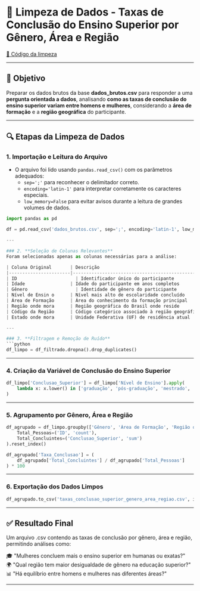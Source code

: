 # 🧹 Limpeza de Dados - Taxas de Conclusão do Ensino Superior por Gênero, Área e Região  
[📄 Código da limpeza](src/code_data_cleanest/base_auxiliares/limpezadedados_2perguntaorientadadados_baux.ipynb)

---

## 📄 Objetivo

Preparar os dados brutos da base **dados_brutos.csv** para responder a uma **pergunta orientada a dados**, analisando **como as taxas de conclusão do ensino superior variam entre homens e mulheres**, considerando a **área de formação** e a **região geográfica** do participante.

---

## 🔍 Etapas da Limpeza de Dados

### 1. **Importação e Leitura do Arquivo**
- O arquivo foi lido usando `pandas.read_csv()` com os parâmetros adequados:
  - `sep=';'` para reconhecer o delimitador correto.
  - `encoding='latin-1'` para interpretar corretamente os caracteres especiais.
  - `low_memory=False` para evitar avisos durante a leitura de grandes volumes de dados.

```python
import pandas as pd

df = pd.read_csv('dados_brutos.csv', sep=';', encoding='latin-1', low_memory=False)

---

### 2. **Seleção de Colunas Relevantes**
Foram selecionadas apenas as colunas necessárias para a análise:

| Coluna Original       | Descrição                                        |  
|-----------------------|--------------------------------------------------| 
| ID	                  | Identificador único do participante              |   
| Idade	                | Idade do participante em anos completos          | 
| Gênero	              | Identidade de gênero do participante             | 
| Nível de Ensin o      | Nível mais alto de escolaridade concluído        | 
| Área de Formação      | Área do conhecimento da formação principal       | 
| Região onde mora	    | Região geográfica do Brasil onde reside          | 
| Código da Região	    | Código categórico associado à região geográfica  | 
| Estado onde mora      | Unidade Federativa (UF) de residência atual      |

---

### 3. **Filtragem e Remoção de Ruído**
```python
df_limpo = df_filtrado.dropna().drop_duplicates()
```

---

### 4. **Criação da Variável de Conclusão do Ensino Superior**
```python
df_limpo['Conclusao_Superior'] = df_limpo['Nível de Ensino'].apply(
    lambda x: x.lower() in ['graduação', 'pós-graduação', 'mestrado', 'doutorado']
)
```
---

### 5. **Agrupamento por Gênero, Área e Região**
```python
df_agrupado = df_limpo.groupby(['Gênero', 'Área de Formação', 'Região onde mora']).agg(
    Total_Pessoas=('ID', 'count'),
    Total_Concluintes=('Conclusao_Superior', 'sum')
).reset_index()

df_agrupado['Taxa_Conclusao'] = (
    df_agrupado['Total_Concluintes'] / df_agrupado['Total_Pessoas']
) * 100
```

---
### 6. **Exportação dos Dados Limpos**
```python
df_agrupado.to_csv('taxas_conclusao_superior_genero_area_regiao.csv', index=False)
```

---

## ✅ Resultado Final

Um arquivo .csv contendo as taxas de conclusão por gênero, área e região, permitindo análises como:

🎓 "Mulheres concluem mais o ensino superior em humanas ou exatas?"<br>
🌍 "Qual região tem maior desigualdade de gênero na educação superior?"<br>
📊 "Há equilíbrio entre homens e mulheres nas diferentes áreas?"<br>

---



